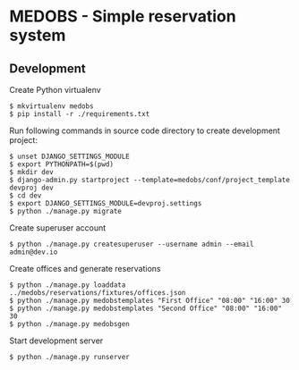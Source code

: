 MEDOBS - Simple reservation system
==================================

Development
-----------
Create Python virtualenv
```
$ mkvirtualenv medobs
$ pip install -r ./requirements.txt
```

Run following commands in source code directory to create development project:
```
$ unset DJANGO_SETTINGS_MODULE
$ export PYTHONPATH=$(pwd)
$ mkdir dev
$ django-admin.py startproject --template=medobs/conf/project_template devproj dev
$ cd dev
$ export DJANGO_SETTINGS_MODULE=devproj.settings
$ python ./manage.py migrate
```

Create superuser account
```
$ python ./manage.py createsuperuser --username admin --email admin@dev.io
```

Create offices and generate reservations
```
$ python ./manage.py loaddata ../medobs/reservations/fixtures/offices.json
$ python ./manage.py medobstemplates "First Office" "08:00" "16:00" 30
$ python ./manage.py medobstemplates "Second Office" "08:00" "16:00" 30
$ python ./manage.py medobsgen
```

Start development server
```
$ python ./manage.py runserver
```
